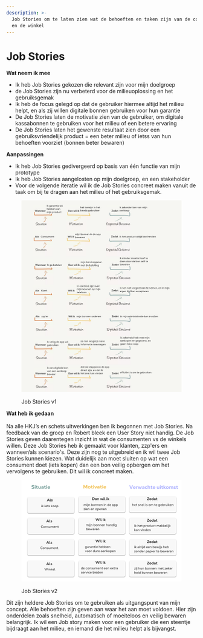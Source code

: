```yaml
---
description: >-
  Job Stories om te laten zien wat de behoeften en taken zijn van de consument
  en de winkel
---
```


# Job Stories

**Wat neem ik mee**

* Ik heb Job Stories gekozen die relevant zijn voor mijn doelgroep
* de Job Stories zijn nu verbeterd voor de milieuoplossing en het gebruiksgemak
* Ik heb de focus gelegd op dat de gebruiker hiermee altijd het milieu helpt, en als zij willen digitale bonnen gebruiken voor hun garantie
* De Job Stories laten de motivatie zien van de gebruiker, om digitale kassabonnen te gebruiken voor het milieu of een betere ervaring
* De Job Stories laten het gewenste resultaat zien door een gebruiksvriendelijk product = een beter milieu of ietss van hun behoeften voorziet (bonnen beter bewaren)

**Aanpassingen**

* Ik heb Job Stories gedivergeerd op basis van één functie van mijn prototype
* Ik heb Job Stories aangelosten op mijn doelgroep, en een stakeholder
* Voor de volgende iteratie wil ik de Job Stories concreet maken vanuit de taak om bij te dragen aan het milieu of het gebruiksgemak.

<figure><img src="../.gitbook/assets/14 (1).png" alt=""><figcaption><p>Job Stories v1</p></figcaption></figure>

**Wat heb ik gedaan**\
\
Na alle HKJ’s en schets uitwerkingen ben ik begonnen met Job Stories. Na feedback van de groep en Robert bleek een User Story niet handig. De Job Stories geven daarentegen inzicht in wat de consumenten vs de winkels willen. Deze Job Stories heb ik gemaakt voor klanten, zzp'ers en wanneer/als scenario's. Deze zijn nog te uitgebreid en ik wil twee Job Stories kunnen kiezen. Wat duidelijk aan moet sluiten op wat een consument doet (iets kopen) dan een bon veilig opbergen om het vervolgens te gebruiken. Dit wil ik concreet maken.&#x20;

<figure><img src="../.gitbook/assets/15.png" alt=""><figcaption><p>Job Stories v2</p></figcaption></figure>

Dit zijn heldere Job Stories om te gebruiken als uitgangspunt van mijn concept. Alle behoeften zijn geven aan waar het aan moet voldoen. Hier zijn onderdelen zoals snelheid, automatisch of moeiteloos en veilig bewaren belangrijk. Ik wil een Job story maken voor een gebruiker die een steentje bijdraagt aan het milieu, en iemand die het milieu helpt als bijvangst.&#x20;
